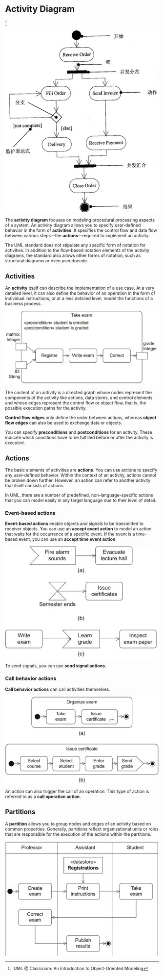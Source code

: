 # Activity Diagram
[^classroom]

![](images/Activity/image.png)

The **activity diagram** focuses on modeling procedural processing aspects of a system. An activity diagram allows you to specify user-defined behavior in the form of **activities**. It specifies the control flow and data flow between various steps—the **actions**—required to implement an activity.

The UML standard does not stipulate any specific form of notation for activities. In addition to the flow-based notation elements of the activity diagrams, the standard also allows other forms of notation, such as structural diagrams or even pseudocode.

## Activities
An **activity** itself can describe the implementation of a use case. At a very detailed level, it can also define the behavior of an operation in the form of individual instructions, or at a less detailed level, model the functions of a business process.

![](images/Activity/activity.png)

The content of an activity is a directed graph whose nodes represent the components of the activity like actions, data stores, and control elements and whose edges represent the control flow or object flow, that is, the possible execution paths for the activity.

**Control flow edges** only define the order between actions, whereas **object flow edges** can also be used to exchange data or objects.

You can specify **preconditions** and **postconditions** for an activity. These indicate which conditions have to be fulfilled before or after the activity is executed.

## Actions
The basic elements of activities are **actions**. You can use actions to specify any user-defined behavior. Within the context of an activity, actions cannot be broken down further. However, an action can refer to another activity that itself consists of actions.

In UML, there are a number of predefined, non-language-specific actions that you can model easily in any target language due to their level of detail.

### Event-based actions
**Event-based actions** enable objects and signals to be transmitted to receiver objects. You can use an **accept event action** to model an action that waits for the occurrence of a specific event. If the event is a time-based event, you can use an **accept time event action**.

![](images/Activity/event-based-actions.png)

To send signals, you can use **send signal actions**.

### Call behavior actions
**Call behavior actions** can call activities themselves.

![](images/Activity/call-behavior-action.png)

An action can also trigger the call of an operation. This type of action is referred to as a **call operation action**.

## Partitions
A **partition** allows you to group nodes and edges of an activity based on  common properties. Generally, partitions reflect organizational units or roles that are responsible for the execution of the actions within the partitions.

![](images/Activity/activity-partitions.png)


[^classroom]: UML @ Classroom: An Introduction to Object-Oriented Modeling